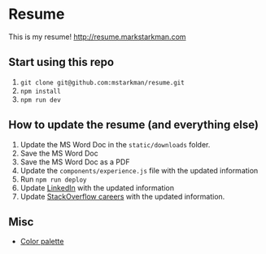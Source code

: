 # Resume

This is my resume! http://resume.markstarkman.com

## Start using this repo

1. `git clone git@github.com:mstarkman/resume.git`
2. `npm install`
3. `npm run dev`

## How to update the resume (and everything else)

1. Update the MS Word Doc in the `static/downloads` folder.
2. Save the MS Word Doc
3. Save the MS Word Doc as a PDF
4. Update the `components/experience.js` file with the updated information
5. Run `npm run deploy`
6. Update [LinkedIn](https://www.linkedin.com/in/mstarkman/) with the updated information
7. Update [StackOverflow careers](http://stackoverflow.com/users/story/336623?view=Timeline) with the updated information.

## Misc

* [Color palette](https://coolors.co/4e0250-020300-0b3c49-fffdfd-cbd2d0)
